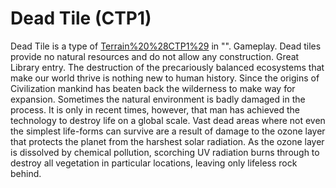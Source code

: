 # Dead Tile (CTP1)

Dead Tile is a type of [Terrain%20%28CTP1%29](terrain) in "".
Gameplay.
Dead tiles provide no natural resources and do not allow any construction.
Great Library entry.
The destruction of the precariously balanced ecosystems that make our world thrive is nothing new to human history. Since the origins of Civilization mankind has beaten back the wilderness to make way for expansion. Sometimes the natural environment is badly damaged in the process. It is only in recent times, however, that man has achieved the technology to destroy life on a global scale. Vast dead areas where not even the simplest life-forms can survive are a result of damage to the ozone layer that protects the planet from the harshest solar radiation. As the ozone layer is dissolved by chemical pollution, scorching UV radiation burns through to destroy all vegetation in particular locations, leaving only lifeless rock behind.